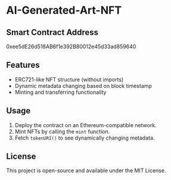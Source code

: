 # AI-Generated-Art-NFT

## Smart Contract Address
0xee5dE26d518AB6f1e392B80012e45d33ad859640

## Features
- ERC721-like NFT structure (without imports)
- Dynamic metadata changing based on block timestamp
- Minting and transferring functionality

## Usage
1. Deploy the contract on an Ethereum-compatible network.
2. Mint NFTs by calling the `mint` function.
3. Fetch `tokenURI()` to see dynamically changing metadata.

## License
This project is open-source and available under the MIT License.
